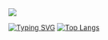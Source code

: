 <a href="https://github.com/AliMozaffri">
<img align="center" src="https://github-readme-stats.vercel.app/api?username=AliMozaffri&show_icons=true&count_private=true&include_all_commits=true" /></a>

[![Typing SVG](https://readme-typing-svg.demolab.com/?lines=First+line+of+text;Second+line+of+text)](https://git.io/typing-svg)
[![Top Langs](https://github-readme-stats.vercel.app/api/top-langs/?username=AliMozaffri&layout=compact)](https://github.com/anuraghazra/github-readme-stats)
